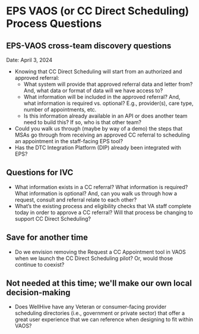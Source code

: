 # EPS VAOS (or CC Direct Scheduling) Process Questions 

## EPS-VAOS cross-team discovery questions 

Date: April 3, 2024

- Knowing that CC Direct Scheduling will start from an authorized and approved referral: 
     - What system will provide that approved referral data and letter from? And, what data or format of data will we have access to?
     - What information will be included in the approved referral? And, what information is required vs. optional? E.g., provider(s), care type, number of appointments, etc.
     - Is this information already available in an API or does another team need to build this? If so, who is that other team? 
- Could you walk us through (maybe by way of a demo) the steps that MSAs go through from receiving an approved CC referral to scheduling an appointment in the staff-facing EPS tool?  
- Has the DTC Integration Platform (DIP) already been integrated with EPS? 

## Questions for IVC

 - What information exists in a CC referral? What information is required? What information is optional? And, can you walk us through how a request, consult and referral relate to each other? 
 - What’s the existing process and eligibility checks that VA staff complete today in order to approve a CC referral? Will that process be changing to support CC Direct Scheduling? 

## Save for another time 

- Do we envision removing the Request a CC Appointment tool in VAOS when we launch the CC Direct Scheduling pilot? Or, would those continue to coexist?

## Not needed at this time; we'll make our own local decision-making 

- Does WellHive have any Veteran or consumer-facing provider scheduling directories (i.e., government or private sector) that offer a great user experience that we can reference when designing to fit within VAOS?

